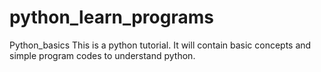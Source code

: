 # python_learn_programs
Python_basics
This is a python tutorial.
It will contain basic concepts and simple program codes to understand python.
